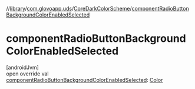 //[library](../../../index.md)/[com.glovoapp.uds](../index.md)/[CoreDarkColorScheme](index.md)/[componentRadioButtonBackgroundColorEnabledSelected](component-radio-button-background-color-enabled-selected.md)

# componentRadioButtonBackgroundColorEnabledSelected

[androidJvm]\
open override val [componentRadioButtonBackgroundColorEnabledSelected](component-radio-button-background-color-enabled-selected.md): [Color](https://developer.android.com/reference/kotlin/androidx/compose/ui/graphics/Color.html)
